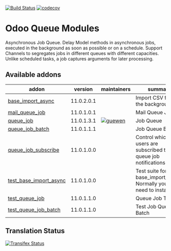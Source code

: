 [![Build Status](https://travis-ci.org/OCA/queue.svg?branch=11.0)](https://travis-ci.org/OCA/queue)
[![codecov](https://codecov.io/gh/OCA/queue/branch/11.0/graph/badge.svg)](https://codecov.io/gh/OCA/queue)


Odoo Queue Modules
==================

Asynchronous Job Queue. Delay Model methods in asynchronous jobs, executed in
the background as soon as possible or on a schedule.  Support Channels to
segregates jobs in different queues with different capacities. Unlike
scheduled tasks, a job captures arguments for later processing.


[//]: # (addons)

Available addons
----------------
addon | version | maintainers | summary
--- | --- | --- | ---
[base_import_async](base_import_async/) | 11.0.2.0.1 |  | Import CSV files in the background
[mail_queue_job](mail_queue_job/) | 11.0.1.0.1 |  | Mail Queue Job
[queue_job](queue_job/) | 11.0.1.3.1 | [![guewen](https://github.com/guewen.png?size=30px)](https://github.com/guewen) | Job Queue
[queue_job_batch](queue_job_batch/) | 11.0.1.1.1 |  | Job Queue Batch
[queue_job_subscribe](queue_job_subscribe/) | 11.0.1.0.0 |  | Control which users are subscribed to queue job notifications
[test_base_import_async](test_base_import_async/) | 11.0.1.0.0 |  | Test suite for base_import_async. Normally you don't need to install this.
[test_queue_job](test_queue_job/) | 11.0.1.1.0 |  | Queue Job Tests
[test_queue_job_batch](test_queue_job_batch/) | 11.0.1.1.0 |  | Test Job Queue Batch

[//]: # (end addons)

Translation Status
------------------
[![Transifex Status](https://www.transifex.com/projects/p/OCA-queue-11-0/chart/image_png)](https://www.transifex.com/projects/p/OCA-queue-11-0)

